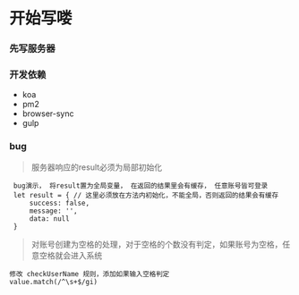 # 开始写喽

### 先写服务器

### 开发依赖
- koa 
- pm2
- browser-sync
- gulp

### bug

> 服务器响应的result必须为局部初始化
```
 bug演示， 将result置为全局变量， 在返回的结果里会有缓存， 任意账号皆可登录
 let result = { // 这里必须放在方法内初始化，不能全局，否则返回的结果会有缓存
     success: false,
     message: '',
     data: null
 }
 ```
 > 对账号创建为空格的处理，对于空格的个数没有判定，如果账号为空格，任意空格就会进入系统
 ```
 修改 checkUserName 规则，添加如果输入空格判定
 value.match(/^\s+$/gi)
 ```
